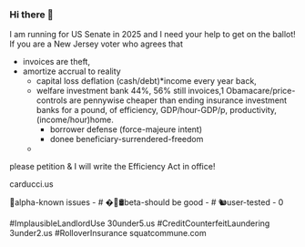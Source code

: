 ### Hi there 👋

I am running for US Senate in 2025 and I need your help to get on the ballot!
If you are a New Jersey voter who agrees that 
* invoices are theft,
* amortize accrual to reality 
  - capital loss deflation (cash/debt)*income every year back,
  - welfare investment bank 44%, 56% still invoices,1 Obamacare/price-controls are pennywise cheaper than ending insurance investment banks for a pound, of efficiency, GDP/hour-GDP/p, productivity, (income/hour)home.
    - borrower defense (force-majeure intent)
    - donee beneficiary-surrendered-freedom
  -  

please petition & I will write the Efficiency Act in office!

carducci.us

🚨alpha-known issues - #
�💊🛢beta-should be good - #
🐿user-tested - 0


#ImplausibleLandlordUse 30under5.us #CreditCounterfeitLaundering 3under2.us #RolloverInsurance squatcommune.com
